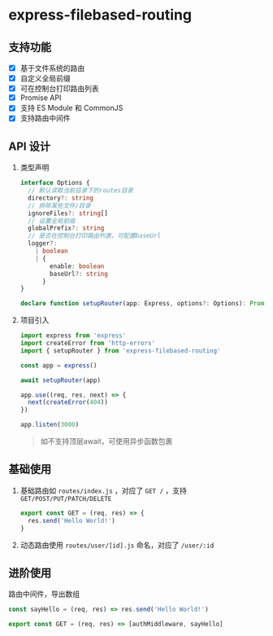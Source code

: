 # express-filebased-routing

## 支持功能

- [x] 基于文件系统的路由
- [x] 自定义全局前缀
- [x] 可在控制台打印路由列表
- [x] Promise API
- [x] 支持 ES Module 和 CommonJS
- [x] 支持路由中间件

## API 设计

1. 类型声明

   ```typescript
   interface Options {
     // 默认读取当前目录下的routes目录
     directory?: string
     // 排除某些文件/目录
     ignoreFiles?: string[]
     // 设置全局前缀
     globalPrefix?: string
     // 是否在控制台打印路由列表，可配置baseUrl
     logger?:
       | boolean
       | {
           enable: boolean
           baseUrl?: string
         }
   }

   declare function setupRouter(app: Express, options?: Options): Promise<void>
   ```

2. 项目引入

   ```typescript
   import express from 'express'
   import createError from 'http-errors'
   import { setupRouter } from 'express-filebased-routing'

   const app = express()

   await setupRouter(app)

   app.use((req, res, next) => {
     next(createError(404))
   })

   app.listen(3000)
   ```

   > 如不支持顶层await，可使用异步函数包裹

## 基础使用

1. 基础路由如 `routes/index.js` ，对应了 `GET /` ，支持 `GET/POST/PUT/PATCH/DELETE `

   ```typescript
   export const GET = (req, res) => {
     res.send('Hello World!')
   }
   ```

2. 动态路由使用 `routes/user/[id].js` 命名，对应了 `/user/:id`

## 进阶使用

路由中间件，导出数组

```typescript
const sayHello = (req, res) => res.send('Hello World!')

export const GET = (req, res) => [authMiddleware, sayHello]
```
